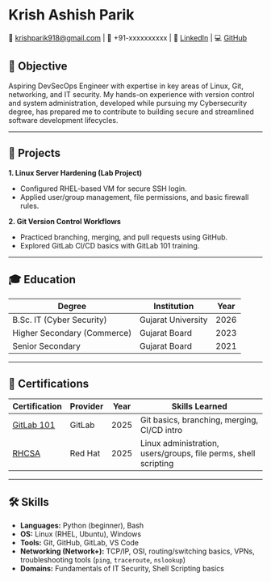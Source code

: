 <link rel="stylesheet" href="assets/css/resume.css">
<div id="resume">
  
# Krish Ashish Parik
<div class="contact-info">
  
📧 [krishparik918@gmail.com](mailto:krishparik918@gmail.com) | 📱 +91-xxxxxxxxxx | 🔗 [LinkedIn](https://www.linkedin.com/in/krish-parik-a375ab192/) | 💻 [GitHub](https://github.com/Kparik918)

</div>

## 🎯 Objective
Aspiring DevSecOps Engineer with expertise in key areas of Linux, Git, networking, and IT security. My hands-on experience with version control and system administration, developed while pursuing my Cybersecurity degree, has prepared me to contribute to building secure and streamlined software development lifecycles.

---
## 💼 Projects

**1. Linux Server Hardening (Lab Project)**  
- Configured RHEL-based VM for secure SSH login.  
- Applied user/group management, file permissions, and basic firewall rules.  

**2. Git Version Control Workflows**  
- Practiced branching, merging, and pull requests using GitHub.  
- Explored GitLab CI/CD basics with GitLab 101 training.

---
## 🎓 Education

| Degree                          | Institution        | Year |
|---------------------------------|--------------------|------|
| B.Sc. IT (Cyber Security)       | Gujarat University | 2026 |
| Higher Secondary (Commerce)     | Gujarat Board      | 2023 |
| Senior Secondary                | Gujarat Board      | 2021 |

---
## 📜 Certifications

| Certification                         | Provider   | Year | Skills Learned                                  |
|--------------------------------------|------------|------|-------------------------------------------------|
| [GitLab 101](https://dummy-link.com) | GitLab     | 2025 | Git basics, branching, merging, CI/CD intro     |
| [RHCSA](https://dummy-link.com)      | Red Hat    | 2025 | Linux administration, users/groups, file perms, shell scripting |

--- 
## 🛠 Skills

- **Languages:** Python (beginner), Bash  
- **OS:** Linux (RHEL, Ubuntu), Windows  
- **Tools:** Git, GitHub, GitLab, VS Code  
- **Networking (Network+):** TCP/IP, OSI, routing/switching basics, VPNs, troubleshooting tools (`ping`, `traceroute`, `nslookup`)  
- **Domains:** Fundamentals of IT Security, Shell Scripting basics

</div>
